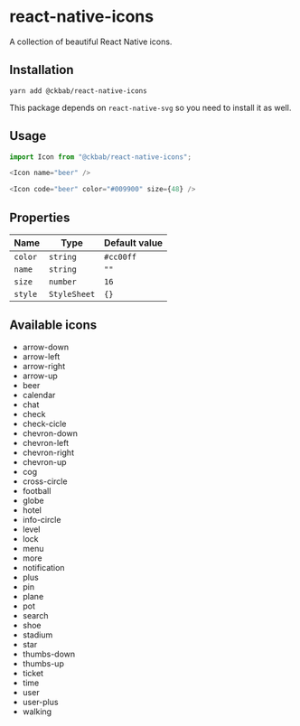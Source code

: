 # react-native-icons

A collection of beautiful React Native icons.

## Installation

```
yarn add @ckbab/react-native-icons
```

This package depends on `react-native-svg` so you need to install it as well.

## Usage

```js
import Icon from "@ckbab/react-native-icons";

<Icon name="beer" />

<Icon code="beer" color="#009900" size={48} />
```

## Properties

| Name    | Type         | Default value |
| ------- | ------------ | ------------- |
| `color` | `string`     | `#cc00ff`     |
| `name`  | `string`     | `""`          |
| `size`  | `number`     | `16`          |
| `style` | `StyleSheet` | `{}`          |

## Available icons

- arrow-down
- arrow-left
- arrow-right
- arrow-up
- beer
- calendar
- chat
- check
- check-cicle
- chevron-down
- chevron-left
- chevron-right
- chevron-up
- cog
- cross-circle
- football
- globe
- hotel
- info-circle
- level
- lock
- menu
- more
- notification
- plus
- pin
- plane
- pot
- search
- shoe
- stadium
- star
- thumbs-down
- thumbs-up
- ticket
- time
- user
- user-plus
- walking
